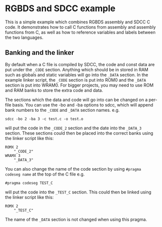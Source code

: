 # RGBDS and SDCC example
This is a simple example which combines RGBDS assembly and SDCC C code. It demonstrates how to call C functions from assembly and assembly functions from C, as well as how to reference variables and labels between the two languages.

## Banking and the linker
By default when a C file is compiled by SDCC, the code and const data are put under the `_CODE` section.
Anything which should be in stored in RAM such as globals and static variables will go into the `_DATA` section.
In the example linker script, the `_CODE` section is put into ROM0 and the `_DATA` section is put into WRAM0.
For bigger projects, you may need to use ROM and RAM banks to store the extra code and data.

The sections which the data and code will go into can be changed on a per-file basis.
You can use the -bo and -ba options to sdcc, which will append bank numbers to the `_CODE` and `_DATA` section names. e.g.

```sdcc -bo 2 -ba 3 -c test.c -o test.o```

will put the code in the `_CODE_2` section and the date into the `_DATA_3` section.
These sections could then be placed into the correct banks using the linker script like this:
```
ROMX 2
    "_CODE_2"
WRAMX 3
    "_DATA_3"
```
You can also change the name of the code section by using `#pragma codeseg name` at the top of the C file e.g.

```#pragma codeseg TEST_C```

will put the code into the `_TEST_C` section.
This could then be linked using the linker script like this:
```
ROMX 2
    "_TEST_C"
```
The name of the `_DATA` section is not changed when using this pragma.